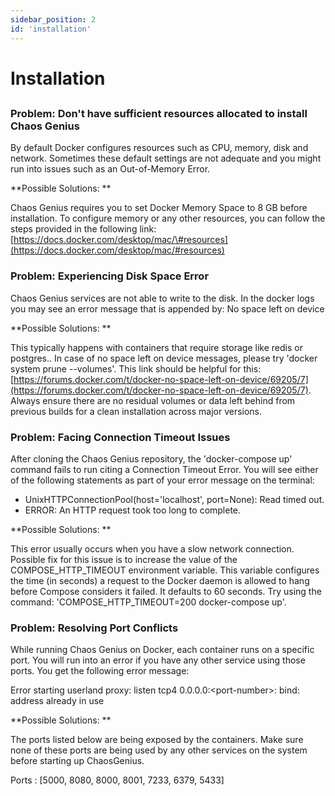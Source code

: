 ```yaml
---
sidebar_position: 2
id: 'installation'
---
```

# Installation

## 

### Problem: Don't have sufficient resources allocated to install Chaos Genius

By default Docker configures resources such as CPU, memory, disk and network. Sometimes these default settings are not adequate and you might run into issues such as an Out-of-Memory Error.

**Possible Solutions: **

Chaos Genius requires you to set Docker Memory Space to 8 GB before installation. To configure memory or any other resources, you can follow the steps provided in the following link: [https://docs.docker.com/desktop/mac/\#resources](https://docs.docker.com/desktop/mac/#resources)  

### Problem: Experiencing Disk Space Error

Chaos Genius services are not able to write to the disk. In the docker logs you may see an error message that is appended by:  No space left on device

**Possible Solutions: **

This typically happens with containers that require storage like redis or postgres.. In case of no space left on device messages, please try 'docker system prune --volumes'. This link should be helpful for this:[https://forums.docker.com/t/docker-no-space-left-on-device/69205/7](https://forums.docker.com/t/docker-no-space-left-on-device/69205/7). Always ensure there are no residual volumes or data left behind from previous builds for a clean installation across major versions.   

### Problem: Facing Connection Timeout Issues

After cloning the Chaos Genius repository, the 'docker-compose up' command fails to run citing a Connection Timeout Error. You will see either of the following statements as part of your error message on the terminal: 

* UnixHTTPConnectionPool(host='localhost', port=None): Read timed out.
* ERROR: An HTTP request took too long to complete.

**Possible Solutions: **

This error usually occurs when you have a slow network connection. Possible fix for this issue is to increase the value of the COMPOSE\_HTTP\_TIMEOUT environment variable. This variable configures the time (in seconds) a request to the Docker daemon is allowed to hang before Compose considers it failed. It defaults to 60 seconds. Try using the command: 'COMPOSE\_HTTP\_TIMEOUT=200 docker-compose up'.  
  

### Problem: Resolving Port Conflicts

While running Chaos Genius on Docker, each container runs on a specific port. You will run into an error if you have any other service using those ports. You get the following error message:

Error starting userland proxy: listen tcp4 0.0.0.0:<port-number\>: bind: address already in use

**Possible Solutions: **

The ports listed below are being exposed by the containers. Make sure none of these ports are being used by any other services on the system before starting up ChaosGenius.

Ports : \[5000, 8080, 8000, 8001, 7233, 6379, 5433\]
